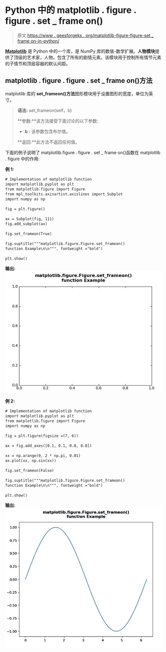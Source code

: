 # Python 中的 matplotlib . figure . figure . set _ frame on()

> 原文:[https://www . geesforgeks . org/matplotlib-figure-figure-set _ frame on-in-python/](https://www.geeksforgeeks.org/matplotlib-figure-figure-set_frameon-in-python/)

[**Matplotlib**](https://www.geeksforgeeks.org/python-introduction-matplotlib/) 是 Python 中的一个库，是 NumPy 库的数值-数学扩展。**人物模块**提供了顶级的艺术家，人物，包含了所有的剧情元素。该模块用于控制所有情节元素的子情节和顶层容器的默认间距。

## matplotlib . figure . figure . set _ frame on()方法

matplotlib 库的 **set_frameon()方法**图形模块用于设置图形的宽度，单位为英寸。

> **语法:** set_frameon(self，b)
> 
> **参数:**该方法接受下面讨论的以下参数:
> 
> *   **b :** 该参数包含布尔值。
> 
> **返回:**此方法不返回任何值。

下面的例子说明了 matplotlib.figure . figure . set _ frame on()函数在 matplotlib . figure 中的作用:

**例 1:**

```
# Implementation of matplotlib function 
import matplotlib.pyplot as plt 
from matplotlib.figure import Figure
from mpl_toolkits.axisartist.axislines import Subplot 
import numpy as np 

fig = plt.figure() 

ax = Subplot(fig, 111) 
fig.add_subplot(ax)

fig.set_frameon(True)

fig.suptitle("""matplotlib.figure.Figure.set_frameon()
function Example\n\n""", fontweight ="bold") 

plt.show()
```

**输出:**
![](img/148b4473c12c983295316e334d769285.png)

**例 2:**

```
# Implementation of matplotlib function 
import matplotlib.pyplot as plt 
from matplotlib.figure import Figure
import numpy as np 

fig = plt.figure(figsize =(7, 6)) 

ax = fig.add_axes([0.1, 0.1, 0.8, 0.8])

xx = np.arange(0, 2 * np.pi, 0.01) 
ax.plot(xx, np.sin(xx)) 

fig.set_frameon(False)

fig.suptitle("""matplotlib.figure.Figure.set_frameon()
function Example\n\n""", fontweight ="bold") 

plt.show() 
```

**输出:**
![](img/22a8497dfdf42a672986900fd96bed1d.png)